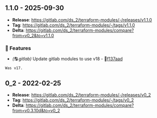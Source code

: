 ## 1.1.0 - 2025-09-30

* **Release**: https://gitlab.com/ds_2/terraform-modules/-/releases/v1.1.0
* **Tag**: https://gitlab.com/ds_2/terraform-modules/-/tags/v1.1.0
* **Delta**: https://gitlab.com/ds_2/terraform-modules/compare?from=v0_2&to=v1.1.0

### 🚀 Features

* *(🔠 gitlab)* Update gitlab modules to use v18 - 🔗[f137aad](https://gitlab.com/ds_2/terraform-modules/-/commit/f137aada26f15f9b268a4caae705892b789e6310)
```text
Was v17.
```


## 0_2 - 2022-02-25

* **Release**: https://gitlab.com/ds_2/terraform-modules/-/releases/v0_2
* **Tag**: https://gitlab.com/ds_2/terraform-modules/-/tags/v0_2
* **Delta**: https://gitlab.com/ds_2/terraform-modules/compare?from=v0.3.10d&to=v0_2
